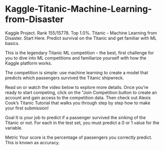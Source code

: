 # Kaggle-Titanic-Machine-Learning-from-Disaster
Kaggle Project. Rank 155/15778. Top 1.0%. Titanic - Machine Learning from Disaster. Start Here. Predict survival on the Titanic and get familiar with ML basics. 

This is the legendary Titanic ML competition – the best, first challenge for you to dive into ML competitions and familiarize yourself with how the Kaggle platform works.

The competition is simple: use machine learning to create a model that predicts which passengers survived the Titanic shipwreck.

Read on or watch the video below to explore more details. Once you’re ready to start competing, click on the "Join Competition button to create an account and gain access to the competition data. Then check out Alexis Cook’s Titanic Tutorial that walks you through step by step how to make your first submission!

Goal
It is your job to predict if a passenger survived the sinking of the Titanic or not.
For each in the test set, you must predict a 0 or 1 value for the variable.

Metric
Your score is the percentage of passengers you correctly predict. This is known as accuracy.

